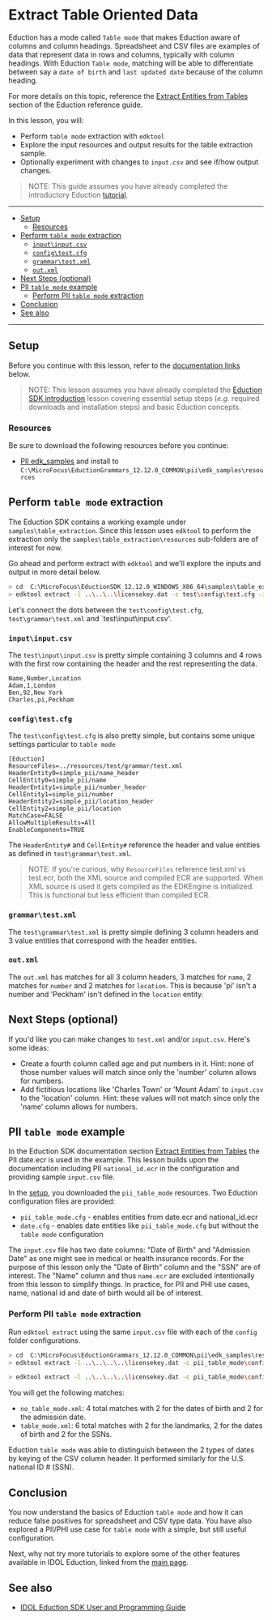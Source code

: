 # Extract Table Oriented Data

Eduction has a mode called `Table mode` that makes Eduction aware of columns and column headings.  Spreadsheet and CSV files are examples of data that represent data in rows and columns, typically with column headings.  With Eduction `Table mode`, matching will be able to differentiate between say a `date of birth` and `last updated date` because of the column heading.

For more details on this topic, reference the [Extract Entities from Tables](https://www.microfocus.com/documentation/idol/IDOL_12_12/EductionSDK_12.12_Documentation/Guides/html/Content/UseEduction/ImproveMatches/Extract_Table_Data.htm?Highlight=table) section of the Eduction reference guide.

In this lesson, you will:
- Perform `table mode` extraction with `edktool`
- Explore the input resources and output results for the table extraction sample.
- Optionally experiment with changes to `input.csv` and see if/how output changes.

> NOTE: This guide assumes you have already completed the introductory Eduction [tutorial](./introduction.md#eduction-sdk-introduction).

---

- [Setup](#setup)
  - [Resources](#resources)
- [Perform `table mode` extraction](#perform-table-mode-extraction)
  - [`input\input.csv`](#inputinputcsv)
  - [`config\test.cfg`](#configtestcfg)
  - [`grammar\test.xml`](#grammartestxml)
  - [`out.xml`](#outxml)
- [Next Steps (optional)](#next-steps-optional)
- [PII `table mode` example](#pii-table-mode-example)
  - [Perform PII `table mode` extraction](#perform-pii-table-mode-extraction)
- [Conclusion](#conclusion)
- [See also](#see-also)

---

## Setup
Before you continue with this lesson, refer to the [documentation links](#see-also) below.

> NOTE: This lesson assumes you have already completed the [Eduction SDK introduction](../eduction/introduction.md#eduction-sdk-introduction) lesson covering essential setup steps (*e.g.* required downloads and installation steps) and basic Eduction concepts.

### Resources

Be sure to download the following resources before you continue:
- [PII edk_samples](../../resources/eduction/pii/edk_samples) and install to `C:\MicroFocus\EductionGrammars_12.12.0_COMMON\pii\edk_samples\resources`

## Perform `table mode` extraction

The Eduction SDK contains a working example under `samples\table_extraction`. Since this lesson uses `edktool` to perform the extraction only the `samples\table_extraction\resources` sub-folders are of interest for now.

Go ahead and perform extract with `edktool` and we'll explore the inputs and output in more detail below.

```sh
> cd  C:\MicroFocus\EductionSDK_12.12.0_WINDOWS_X86_64\samples\table_extraction\resources
> edktool extract -l ..\..\..\licensekey.dat -c test\config\test.cfg -i test\input\input.csv -o out.xml
```

Let's connect the dots between the `test\config\test.cfg`, `test\grammar\test.xml` and `test\input\input.csv'.

### `input\input.csv`

The `test\input\input.csv` is pretty simple containing 3 columns and 4 rows with the first row containing the header and the rest representing the data.
```
Name,Number,Location
Adam,1,London
Ben,92,New York
Charles,pi,Peckham
```

### `config\test.cfg`

The `test\config\test.cfg` is also pretty simple, but contains some unique settings particular to `table mode`
```
[Eduction]
ResourceFiles=../resources/test/grammar/test.xml
HeaderEntity0=simple_pii/name_header
CellEntity0=simple_pii/name
HeaderEntity1=simple_pii/number_header
CellEntity1=simple_pii/number
HeaderEntity2=simple_pii/location_header
CellEntity2=simple_pii/location
MatchCase=FALSE
AllowMultipleResults=All
EnableComponents=TRUE
```

The `HeaderEntity#` and `CellEntity#` reference the header and value entities as defined in `test\grammar\test.xml`.

> NOTE: If you're curious, why `ResourceFiles` reference test.xml vs test.ecr, both the XML source and compiled ECR are supported. When XML source is used it gets compiled as the EDKEngine is initialized.  This is functional but less efficient than compiled ECR.

### `grammar\test.xml`

The `test\grammar\test.xml` is pretty simple defining 3 column headers and 3 value entities that correspond with the header entities.

### `out.xml`

The `out.xml` has matches for all 3 column headers, 3 matches for `name`, 2 matches for `number` and 2 matches for `location`.  This is because 'pi' isn't a number and 'Peckham' isn't defined in the `location` entity.

## Next Steps (optional)

If you'd like you can make changes to `test.xml` and/or `input.csv`.  Here's some ideas:
- Create a fourth column called age and put numbers in it. Hint: none of those number values will match since only the 'number' column allows for numbers.
- Add fictitious locations like 'Charles Town' or 'Mount Adam' to `input.csv` to the 'location' column.  Hint: these values will not match since only the 'name' column allows for numbers.

## PII `table mode` example

In the Eduction SDK documentation section [Extract Entities from Tables](https://www.microfocus.com/documentation/idol/IDOL_12_12/EductionSDK_12.12_Documentation/Guides/html/Content/UseEduction/ImproveMatches/Extract_Table_Data.htm?Highlight=cell) the PII date.ecr is used in the example.  This lesson builds upon the documentation including PII `national_id.ecr` in the configuration and providing sample `input.csv` file.

In the [setup](#setup), you downloaded the `pii_table_mode` resources. Two Eduction configuration files are provided: 
- `pii_table_mode.cfg` - enables entities from date.ecr and national_id.ecr
- `date.cfg` - enables date entities like `pii_table_mode.cfg` but without the `table mode` configuration

The `input.csv` file has two date columns: "Date of Birth" and "Admission Date" as one might see in medical or health insurance records. For the purpose of this lesson only the "Date of Birth" column and the "SSN" are of interest.  The "Name" column and thus `name.ecr` are excluded intentionally from this lesson to simplify things. In practice, for PII and PHI use cases, name, national id and date of birth would all be of interest.

### Perform PII `table mode` extraction

Run `edktool extract` using the same `input.csv` file with each of the `config` folder configurations.

```sh
> cd  C:\MicroFocus\EductionGrammars_12.12.0_COMMON\pii\edk_samples\resources
> edktool extract -l ..\..\..\..\licensekey.dat -c pii_table_mode\config\pii_table_mode.cfg -i pii_table_mode\input\input.csv -o table_mode.xml

> edktool extract -l ..\..\..\..\licensekey.dat -c pii_table_mode\config\date.cfg -i pii_table_mode\input\input.csv -o no_table_mode.xml
```

You will get the following matches:
- `no_table_mode.xml`: 4 total matches with 2 for the dates of birth and 2 for the admission date.
- `table_mode.xml`: 6 total matches with 2 for the landmarks, 2 for the dates of birth and 2 for the SSNs.

Eduction `table mode` was able to distinguish between the 2 types of dates by keying of the CSV column header. It performed similarly  for the U.S. national ID # (SSN).

## Conclusion

You now understand the basics of Eduction `table mode` and how it can reduce false positives for spreadsheet and CSV type data.  You have also explored a PII/PHI use case for `table mode` with a simple, but still useful configuration.

Next, why not try more tutorials to explore some of the other features available in IDOL Eduction, linked from the [main page](../README.md#capability-showcase-examples).

## See also

- [IDOL Eduction SDK User and Programming Guide](https://www.microfocus.com/documentation/idol/IDOL_12_12/EductionSDK_12.12_Documentation/Guides/html)
